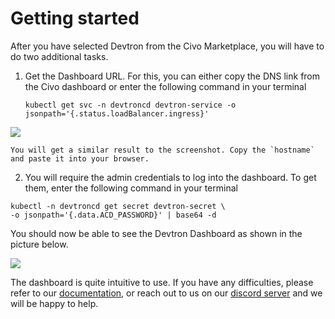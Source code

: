 # Getting started

After you have selected Devtron from the Civo Marketplace, you will have to do two additional tasks.
1. Get the Dashboard URL.
    For this, you can either copy the DNS link from the Civo dashboard or enter the following command in your terminal
    ```
    kubectl get svc -n devtroncd devtron-service -o jsonpath='{.status.loadBalancer.ingress}'
    ```

![](https://i.imgur.com/ClnMpGK.png)

    You will get a similar result to the screenshot. Copy the `hostname` and paste it into your browser.

2. You will require the admin credentials to log into the dashboard. To get them, enter the following command in your terminal
 
 ``` 
kubectl -n devtroncd get secret devtron-secret \
-o jsonpath='{.data.ACD_PASSWORD}' | base64 -d 
```

You should now be able to see the Devtron Dashboard as shown in the picture below.

![](https://i.imgur.com/d5jtTq6.png)

The dashboard is quite intuitive to use. If you have any difficulties, please refer to our [documentation](https://docs.devtron.ai/), or reach out to us on our [discord server](https://discord.com/invite/jsRG5qx2gp) and we will be happy to help. 

